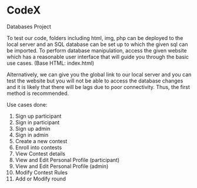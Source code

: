 # CodeX
Databases Project

To test our code, folders including html, img, php can be deployed to the local server and an SQL database can be set up to which the given sql can be imported. To perform database manipulation, access the given website which has a reasonable user interface that will guide you through the basic use cases.  (Base HTML: index.html)

Alternatively, we can give you the global link to our local server and you can test the website but you will not be able to access the database changes and it is likely that there will be lags due to poor connectivity. Thus, the first method is recommended. 

Use cases done:
1) Sign up participant
2) Sign in participant
3) Sign up admin
4) Sign in admin
5) Create a new contest
6) Enroll into contests
7) View Contest details
8) View and Edit Personal Profile (participant)
9) View and Edit Personal Profile (admin)
10) Modify Contest Rules
11) Add or Modify round
